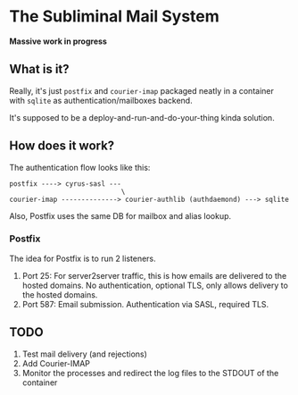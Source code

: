 # The Subliminal Mail System

**Massive work in progress**

## What is it?

Really, it's just `postfix` and `courier-imap` packaged neatly in a container with `sqlite` as authentication/mailboxes backend.

It's supposed to be a deploy-and-run-and-do-your-thing kinda solution.

## How does it work?

The authentication flow looks like this:

```
postfix ----> cyrus-sasl ---
                            \
courier-imap --------------> courier-authlib (authdaemond) ---> sqlite
```

Also, Postfix uses the same DB for mailbox and alias lookup.

### Postfix

The idea for Postfix is to run 2 listeners.

1. Port 25: For server2server traffic, this is how emails are delivered to the hosted domains. No authentication, optional TLS, only allows delivery to the hosted domains.
1. Port 587: Email submission. Authentication via SASL, required TLS.

## TODO

1. Test mail delivery (and rejections)
1. Add Courier-IMAP
1. Monitor the processes and redirect the log files to the STDOUT of the container
